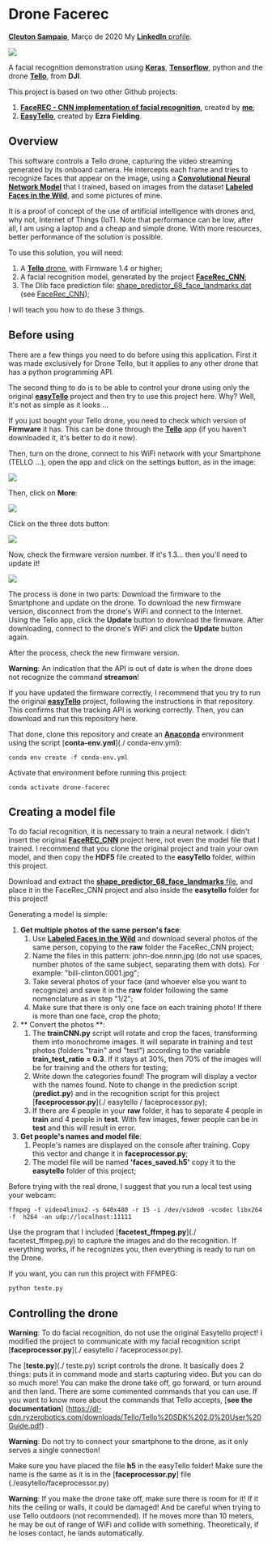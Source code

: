 # Drone Facerec
[**Cleuton Sampaio**](https://github.com/cleuton), Março de 2020
My [**LinkedIn** profile](https://www.linkedin.com/in/cleutonsampaio/).

![](./im.png)

A facial recognition demonstration using [**Keras**](https://keras.io/), [**Tensorflow**](https://www.tensorflow.org/), python and the drone [**Tello**](https://store.dji.com/shop/tello-series), from **DJI**.

This project is based on two other Github projects:

1. [**FaceREC - CNN implementation of facial recognition**](https://github.com/cleuton/facerec_cnn), created by [**me**](https://github.com/cleuton);
2. [**EasyTello**](https://github.com/Virodroid/easyTello), created by **Ezra Fielding**.

## Overview

This software controls a Tello drone, capturing the video streaming generated by its onboard camera. He intercepts each frame and tries to recognize faces that appear on the image, using a [**Convolutional Neural Network Model**](https://github.com/cleuton/FaceGuard/tree/master/CNN) that I trained, based on images from the dataset [**Labeled Faces in the Wild**](http://vis-www.cs.umass.edu/lfw/), and some pictures of mine.

It is a proof of concept of the use of artificial intelligence with drones and, why not, Internet of Things (IoT). Note that performance can be low, after all, I am using a laptop and a cheap and simple drone. With more resources, better performance of the solution is possible.

To use this solution, you will need:

1. A [**Tello** drone](https://store.dji.com/shop/tello-series), with Firmware 1.4 or higher;
2. A facial recognition model, generated by the project [**FaceRec_CNN**](https://github.com/cleuton/facerec_cnn);
3. The Dlib face prediction file: [shape_predictor_68_face_landmarks.dat](https://github.com/davisking/dlib-models) (see [FaceRec_CNN](https://github.com/cleuton/facerec_cnn));

I will teach you how to do these 3 things.

## Before using

There are a few things you need to do before using this application. First it was made exclusively for Drone Tello, but it applies to any other drone that has a python programming API.

The second thing to do is to be able to control your drone using only the original [**easyTello**](https://github.com/Virodroid/easyTello) project and then try to use this project here. Why? Well, it's not as simple as it looks ...

If you just bought your Tello drone, you need to check which version of **Firmware** it has. This can be done through the [**Tello**](https://www.ryzerobotics.com/tello) app (if you haven't downloaded it, it's better to do it now).

Then, turn on the drone, connect to his WiFi network with your Smartphone (TELLO ...), open the app and click on the settings button, as in the image:

![](./app1.jpg)

Then, click on **More**: 

![](./app2.jpg)

Click on the three dots button: 

![](./app3.jpg)

Now, check the firmware version number. If it's 1.3... then you'll need to update it!

![](./app4.jpg)

The process is done in two parts: Download the firmware to the Smartphone and update on the drone. To download the new firmware version, disconnect from the drone's WiFi and connect to the Internet. Using the Tello app, click the **Update** button to download the firmware. After downloading, connect to the drone's WiFi and click the **Update** button again.

After the process, check the new firmware version.

**Warning**: An indication that the API is out of date is when the drone does not recognize the command **streamon**!

If you have updated the firmware correctly, I recommend that you try to run the original [**easyTello**](https://github.com/Virodroid/easyTello) project, following the instructions in that repository. This confirms that the tracking API is working correctly. Then, you can download and run this repository here.

That done, clone this repository and create an [**Anaconda**](https://anaconda.org/) environment using the script [**conta-env.yml**](./ conda-env.yml):

```
conda env create -f conda-env.yml
```

Activate that environment before running this project:

```
conda activate drone-facerec
```

## Creating a model file

To do facial recognition, it is necessary to train a neural network. I didn't insert the original [**FaceREC_CNN**](https://github.com/cleuton/facerec_cnn) project here, not even the model file that I trained. I recommend that you clone the original project and train your own model, and then copy the **HDF5** file created to the **easyTello** folder, within this project.

Download and extract the [**shape_predictor_68_face_landmarks** file](http://dlib.net/files/shape_predictor_68_face_landmarks.dat.bz2), and place it in the FaceRec_CNN project and also inside the **easytello** folder for this project!

Generating a model is simple: 

1. **Get multiple photos of the same person's face**:
    1. Use [**Labeled Faces in the Wild**](http://vis-www.cs.umass.edu/lfw/) and download several photos of the same person, copying to the **raw** folder the FaceRec_CNN project;
    2. Name the files in this pattern: john-doe.nnnn.jpg (do not use spaces, number photos of the same subject, separating them with dots). For example: "bill-clinton.0001.jpg";
    3. Take several photos of your face (and whoever else you want to recognize) and save it in the **raw** folder following the same nomenclature as in step "1/2";
    4. Make sure that there is only one face on each training photo! If there is more than one face, crop the photo;
2. ** Convert the photos **:
    1. The **trainCNN.py** script will rotate and crop the faces, transforming them into monochrome images. It will separate in training and test photos (folders "train" and "test") according to the variable **train_test_ratio = 0.3**. If it stays at 30%, then 70% of the images will be for training and the others for testing;
    2. Write down the categories found! The program will display a vector with the names found. Note to change in the prediction script (**predict.py**) and in the recognition script for this project [**faceprocessor.py**](./ easytello / faceprocessor.py);
    3. If there are 4 people in your **raw** folder, it has to separate 4 people in **train** and 4 people in **test**. With few images, fewer people can be in **test** and this will result in error.
3. **Get people's names and model file**:
    1. People's names are displayed on the console after training. Copy this vector and change it in **faceprocessor.py**;
    2. The model file will be named **'faces_saved.h5'** copy it to the **easytello** folder of this project;


Before trying with the real drone, I suggest that you run a local test using your webcam: 

```
ffmpeg -f video4linux2 -s 640x480 -r 15 -i /dev/video0 -vcodec libx264 -f  h264 -an udp://localhost:11111
```

Use the program that I included [**facetest_ffmpeg.py**](./ facetest_ffmpeg.py) to capture the images and do the recognition. If everything works, if he recognizes you, then everything is ready to run on the Drone.

If you want, you can run this project with FFMPEG:

```
python teste.py
```
 

## Controlling the drone

**Warning**: To do facial recognition, do not use the original Easytello project! I modified the project to communicate with my facial recognition script [**faceprocessor.py**](./ easytello / faceprocessor.py).

The [**teste.py**](./ teste.py) script controls the drone. It basically does 2 things: puts it in command mode and starts capturing video. But you can do so much more! You can make the drone take off, go forward, or turn around and then land. There are some commented commands that you can use. If you want to know more about the commands that Tello accepts, [**see the documentation**] (https://dl-cdn.ryzerobotics.com/downloads/Tello/Tello%20SDK%202.0%20User%20Guide.pdf) .

**Warning**: Do not try to connect your smartphone to the drone, as it only serves a single connection!

Make sure you have placed the file **h5** in the easyTello folder! Make sure the name is the same as it is in the [**faceprocessor.py**] file (./easytello/faceprocessor.py)

**Warning**: If you make the drone take off, make sure there is room for it! If it hits the ceiling or walls, it could be damaged! And be careful when trying to use Tello outdoors (not recommended). If he moves more than 10 meters, he may be out of range of WiFi and collide with something. Theoretically, if he loses contact, he lands automatically. 









